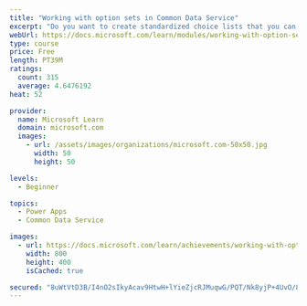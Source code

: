 ```yaml
---
title: "Working with option sets in Common Data Service"
excerpt: "Do you want to create standardized choice lists that you can use across all of your Power Apps?  This module will show you how to create new or use standard choice lists called option sets in Common Data Service."
webUrl: https://docs.microsoft.com/learn/modules/working-with-option-sets/
type: course
price: Free
length: PT39M
ratings:
  count: 315
  average: 4.6476192
heat: 52

provider:
  name: Microsoft Learn
  domain: microsoft.com
  images:
    - url: /assets/images/organizations/microsoft.com-50x50.jpg
      width: 50
      height: 50

levels:
  - Beginner

topics:
  - Power Apps
  - Common Data Service

images:
  - url: https://docs.microsoft.com/learn/achievements/working-with-option-sets-social.png
    width: 800
    height: 400
    isCached: true

secured: "8uWtVtD3B/I4nO2sIkyAcav9HtwH+lYieZjcRJMuqwG/PQT/Nk8yjP+4UvO/8ZRfclShMwlnc28kCToqnsSN1OX0NQqwFQaL5lFM//vrXoDf/0yW3nuEF7FjyF/0UJcUPIWhEqZG6WSQjf1pRn34L+Cn43CREg0vCKmT5hQss1JzsLCmPHkSopxAZNe3v+JQkmt9svHS8/cHY2ko6T7LzO9ftr4Wghy/v15KYfO4pLhQ8SLA/MyMp6hjsIaZr66eEXiPOZhFqFuO44CCyqjy7tKqbZU1Vuif5ySgYbmSixJJl4slkOIJh3UaJzhdC3PPUyfGTixHaMl0IrmoHj567F8qG9j4ECpfF5Yn7rBm4aGmcS3pZzojv5JuxHCprUTxMb8V3KEvuWBHJRDNdzk13K07SoKG7H8tm48cOGgmqoc=;YRaAcvvGAAApmNHO4wD8lQ=="
---
```


